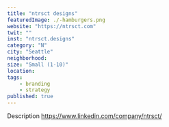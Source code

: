 ```yaml
---
title: "ntrsct designs"
featuredImage: ./-hamburgers.png
website: "https://ntrsct.com"
twit: ""
inst: "ntrsct.designs"
category: "N"
city: "Seattle"
neighborhood:
size: "Small (1-10)"
location: 
tags:
    - branding
    - strategy
published: true
---
```


Description
https://www.linkedin.com/company/ntrsct/




